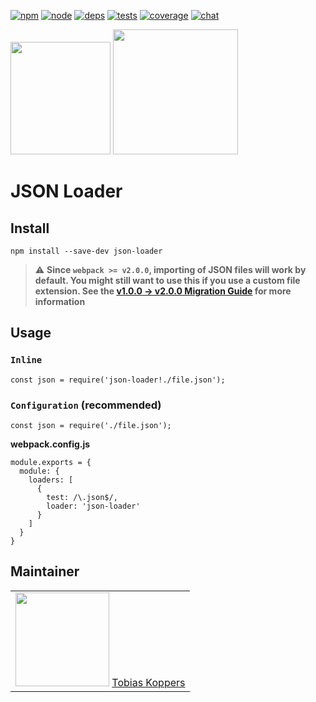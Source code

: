 [![npm](https://img.shields.io/npm/v/json-loader.svg)](https://npmjs.com/package/json-loader) [![node](https://img.shields.io/node/v/json-loader.svg)](https://nodejs.org) [![deps](https://david-dm.org/webpack/json-loader.svg)](https://david-dm.org/webpack/json-loader) [![tests](http://img.shields.io/travis/webpack/json-loader.svg)](https://travis-ci.org/webpack/json-loader) [![coverage](https://coveralls.io/repos/github/webpack/json-loader/badge.svg)](https://coveralls.io/github/webpack/json-loader) [![chat](https://badges.gitter.im/webpack/webpack.svg)](https://gitter.im/webpack/webpack)

<img src="https://worldvectorlogo.com/logos/json.svg" width="160" height="180" /> [<img src="https://webpack.js.org/assets/icon-square-big.svg" width="200" height="200" />](https://github.com/webpack/webpack)

JSON Loader
===========

Install
-------

    npm install --save-dev json-loader

> ⚠️ **Since `webpack >= v2.0.0`, importing of JSON files will work by default. You might still want to use this if you use a custom file extension. See the [v1.0.0 -&gt; v2.0.0 Migration Guide](https://webpack.js.org/guides/migrating/#json-loader-is-not-required-anymore) for more information**

Usage
-----

### `Inline`

    const json = require('json-loader!./file.json');

### `Configuration` (recommended)

    const json = require('./file.json');

**webpack.config.js**

    module.exports = {
      module: {
        loaders: [
          {
            test: /\.json$/,
            loader: 'json-loader'
          }
        ]
      }
    }

Maintainer
----------

<table><tbody><tr class="odd"><td style="text-align: center;"><img src="https://avatars.githubusercontent.com/sokra?v=3" width="150" height="150" /> <a href="https://github.com/sokra">Tobias Koppers</a></td></tr></tbody></table>
